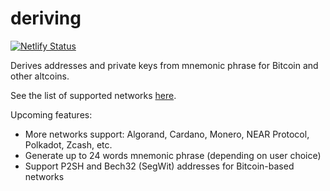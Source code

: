 # deriving

[![Netlify Status](https://api.netlify.com/api/v1/badges/3539ed7c-e899-486b-be5a-8c624c0ce5a6/deploy-status)](https://app.netlify.com/sites/deriving/deploys)

Derives addresses and private keys from mnemonic phrase for Bitcoin and other altcoins.

See the list of supported networks [here](https://github.com/daflh/deriving/blob/main/src/network-list.json).

Upcoming features:
- More networks support: Algorand, Cardano, Monero, NEAR Protocol, Polkadot, Zcash, etc.
- Generate up to 24 words mnemonic phrase (depending on user choice)
- Support P2SH and Bech32 (SegWit) addresses for Bitcoin-based networks
